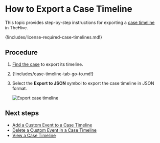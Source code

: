# How to Export a Case Timeline

This topic provides step-by-step instructions for exporting a [case timeline](about-case-timelines.md) in TheHive.

{!includes/license-required-case-timelines.md!}

<h2>Procedure</h2>

1. [Find the case](../../search-for-cases/find-a-case.md) to export its timeline.

2.  {!includes/case-timeline-tab-go-to.md!}

3. Select the **Export to JSON** symbol to export the case timeline in JSON format.

    ![Export case timeline](/thehive/images/user-guides/analyst-corner/cases-description/export-case-timeline-button.png)

<h2>Next steps</h2>

* [Add a Custom Event to a Case Timeline](add-custom-event-timeline.md)
* [Delete a Custom Event in a Case Timeline](delete-custom-event-timeline.md)
* [View a Case Timeline](view-case-timeline.md)